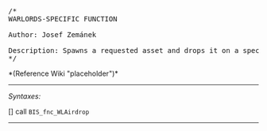 <pre>/*
WARLORDS-SPECIFIC FUNCTION

Author: Josef Zemánek

Description: Spawns a requested asset and drops it on a specific location.
*/</pre>*(Reference Wiki "placeholder")*<!-- Remove this after fill-in -->


---
*Syntaxes:*

[] call `BIS_fnc_WLAirdrop`

---
